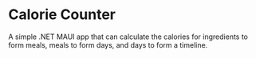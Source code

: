 # Calorie Counter
A simple .NET MAUI app that can calculate the calories for ingredients to form meals, meals to form days, and days to form a timeline.
